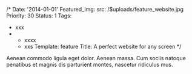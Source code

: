 /*
Date: '2014-01-01'
Featured_img: 
  src: /$uploads/feature_website.jpg
Priority: 30
Status: 1
Tags:
- xxx
- - xxxx
  - xxs
Template: feature
Title: A perfect website for any screen
*/
<p> Aenean commodo ligula eget dolor. Aenean massa. Cum sociis natoque penatibus et magnis dis parturient montes, nascetur ridiculus mus.</p>